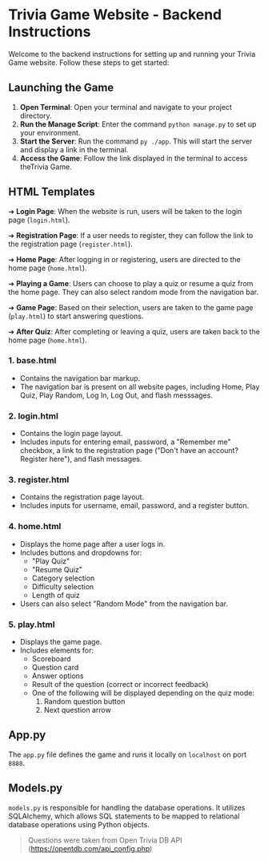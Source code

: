 
# Trivia Game Website - Backend Instructions


Welcome to the backend instructions for setting up and running your Trivia Game website. Follow these steps to get started:


## Launching the Game


1. **Open Terminal**: Open your terminal and navigate to your project directory.
2. **Run the Manage Script**: Enter the command `python manage.py` to set up your environment.
3. **Start the Server**: Run the command `py ./app`. This will start the server and display a link in the terminal.
4. **Access the Game**: Follow the link displayed in the terminal to access theTrivia Game.


## HTML Templates
➔ **Login Page**: When the website is run, users will be taken to the login page (`login.html`).

➔ **Registration Page**: If a user needs to register, they can follow the link to the registration page (`register.html`).

➔ **Home Page**: After logging in or registering, users are directed to the home page (`home.html`).

➔ **Playing a Game**: Users can choose to play a quiz or resume a quiz from the home page. They can also select random mode from the navigation bar.

➔ **Game Page**: Based on their selection, users are taken to the game page (`play.html`) to start answering questions.

➔ **After Quiz**: After completing or leaving a quiz, users are taken back to the home page (`home.html`).






### 1. base.html


- Contains the navigation bar markup.
- The navigation bar is present on all website pages, including Home, Play Quiz, Play Random, Log In, Log Out, and flash messsages.


### 2. login.html


- Contains the login page layout.
- Includes inputs for entering email, password, a "Remember me" checkbox, a link to the registration page ("Don't have an account? Register here"), and flash messages.


### 3. register.html


- Contains the registration page layout.
- Includes inputs for username, email, password, and a register button.


### 4. home.html


- Displays the home page after a user logs in.
- Includes buttons and dropdowns for:
  - "Play Quiz"
  - "Resume Quiz"
  - Category selection
  - Difficulty selection
  - Length of quiz
- Users can also select "Random Mode" from the navigation bar.


### 5. play.html


- Displays the game page.
- Includes elements for:
  - Scoreboard
  - Question card
  - Answer options
  - Result of the question (correct or incorrect feedback)
  - One of the following will be displayed depending on the quiz mode:
    1.  Random question button
    2. Next question arrow



## App.py
<!-- pending--haven't revised it after comment -->
The `app.py` file defines the game and runs it locally on `localhost` on port `8888`.

## Models.py

`models.py` is responsible for handling the database operations. It utilizes SQLAlchemy, which allows SQL statements to be mapped to relational database operations using Python objects.

> Questions were taken from Open Trivia DB API (https://opentdb.com/api_config.php)